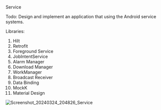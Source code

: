 Service

Todo:
Design and implement an application that using the Android service systems.

Libraries:
1. Hilt
2. Retrofit
4. Foreground Service
5. JobIntentService
7. Alarm Manager
8. Download Manager
9. WorkManager
10. Broadcast Receiver
11. Data Binding
12. MockK
13. Material Design

![Screenshot_20240324_204826_Service](https://github.com/noemibalazs/Service/assets/33603567/0302ecd5-add9-416d-b4b5-287b82de37fc)
